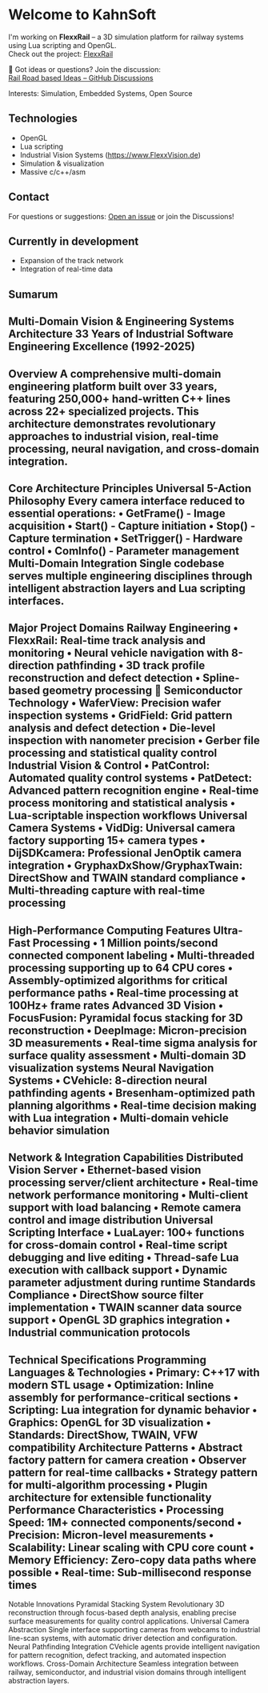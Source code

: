 # Welcome to KahnSoft

I'm working on **FlexxRail** – a 3D simulation platform for railway systems using Lua scripting and OpenGL.  
Check out the project: [FlexxRail](https://github.com/KahnSoft/FlexxRail)

💬 Got ideas or questions? Join the discussion:  
[Rail Road based Ideas – GitHub Discussions](https://github.com/KahnSoft/FlexxRail/discussions)

Interests: Simulation, Embedded Systems, Open Source

## Technologies
- OpenGL
- Lua scripting
- Industrial Vision Systems (https://www.FlexxVision.de)
- Simulation & visualization
- Massive c/c++/asm

## Contact
For questions or suggestions: [Open an issue](https://github.com/KahnSoft/FlexxRail/issues) or join the Discussions!

## Currently in development
- Expansion of the track network
- Integration of real-time data

## Sumarum

Multi-Domain Vision & Engineering Systems Architecture
33 Years of Industrial Software Engineering Excellence (1992-2025)
---
Overview
A comprehensive multi-domain engineering platform built over 33 years, featuring 250,000+ hand-written C++ lines across 22+ specialized projects. This architecture demonstrates revolutionary approaches to industrial vision, real-time processing, neural navigation, and cross-domain integration.
---
Core Architecture Principles
Universal 5-Action Philosophy
Every camera interface reduced to essential operations:
•	GetFrame() - Image acquisition
•	Start() - Capture initiation
•	Stop() - Capture termination
•	SetTrigger() - Hardware control
•	ComInfo() - Parameter management
Multi-Domain Integration
Single codebase serves multiple engineering disciplines through intelligent abstraction layers and Lua scripting interfaces.
---
Major Project Domains
Railway Engineering
•	FlexxRail: Real-time track analysis and monitoring
•	Neural vehicle navigation with 8-direction pathfinding
•	3D track profile reconstruction and defect detection
•	Spline-based geometry processing
🔬 Semiconductor Technology
•	WaferView: Precision wafer inspection systems
•	GridField: Grid pattern analysis and defect detection
•	Die-level inspection with nanometer precision
•	Gerber file processing and statistical quality control
Industrial Vision & Control
•	PatControl: Automated quality control systems
•	PatDetect: Advanced pattern recognition engine
•	Real-time process monitoring and statistical analysis
•	Lua-scriptable inspection workflows
Universal Camera Systems
•	VidDig: Universal camera factory supporting 15+ camera types
•	DijSDKcamera: Professional JenOptik camera integration
•	GryphaxDxShow/GryphaxTwain: DirectShow and TWAIN standard compliance
•	Multi-threading capture with real-time processing
---
High-Performance Computing Features
Ultra-Fast Processing
•	1 Million points/second connected component labeling
•	Multi-threaded processing supporting up to 64 CPU cores
•	Assembly-optimized algorithms for critical performance paths
•	Real-time processing at 100Hz+ frame rates
Advanced 3D Vision
•	FocusFusion: Pyramidal focus stacking for 3D reconstruction
•	DeepImage: Micron-precision 3D measurements
•	Real-time sigma analysis for surface quality assessment
•	Multi-domain 3D visualization systems
Neural Navigation Systems
•	CVehicle: 8-direction neural pathfinding agents
•	Bresenham-optimized path planning algorithms
•	Real-time decision making with Lua integration
•	Multi-domain vehicle behavior simulation
---
Network & Integration Capabilities
Distributed Vision Server
•	Ethernet-based vision processing server/client architecture
•	Real-time network performance monitoring
•	Multi-client support with load balancing
•	Remote camera control and image distribution
Universal Scripting Interface
•	LuaLayer: 100+ functions for cross-domain control
•	Real-time script debugging and live editing
•	Thread-safe Lua execution with callback support
•	Dynamic parameter adjustment during runtime
Standards Compliance
•	DirectShow source filter implementation
•	TWAIN scanner data source support
•	OpenGL 3D graphics integration
•	Industrial communication protocols
---
Technical Specifications
Programming Languages & Technologies
•	Primary: C++17 with modern STL usage
•	Optimization: Inline assembly for performance-critical sections
•	Scripting: Lua integration for dynamic behavior
•	Graphics: OpenGL for 3D visualization
•	Standards: DirectShow, TWAIN, VFW compatibility
Architecture Patterns
•	Abstract factory pattern for camera creation
•	Observer pattern for real-time callbacks
•	Strategy pattern for multi-algorithm processing
•	Plugin architecture for extensible functionality
Performance Characteristics
•	Processing Speed: 1M+ connected components/second
•	Precision: Micron-level measurements
•	Scalability: Linear scaling with CPU core count
•	Memory Efficiency: Zero-copy data paths where possible
•	Real-time: Sub-millisecond response times
---
Notable Innovations
Pyramidal Stacking System
Revolutionary 3D reconstruction through focus-based depth analysis, enabling precise surface measurements for quality control applications.
Universal Camera Abstraction
Single interface supporting cameras from webcams to industrial line-scan systems, with automatic driver detection and configuration.
Neural Pathfinding Integration
CVehicle agents provide intelligent navigation for pattern recognition, defect tracking, and automated inspection workflows.
Cross-Domain Architecture
Seamless integration between railway, semiconductor, and industrial vision domains through intelligent abstraction layers.
